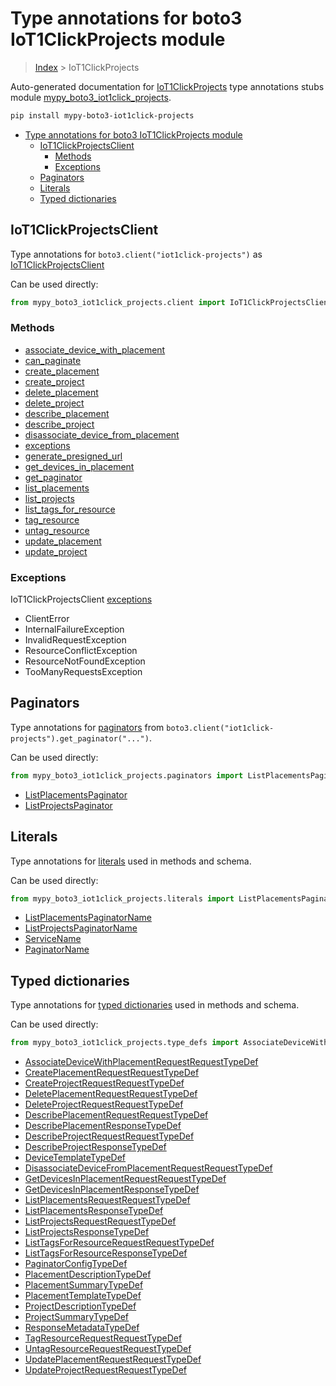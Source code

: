 # Type annotations for boto3 IoT1ClickProjects module

> [Index](..) > IoT1ClickProjects

Auto-generated documentation for
[IoT1ClickProjects](https://boto3.amazonaws.com/v1/documentation/api/latest/reference/services/iot1click-projects.html#IoT1ClickProjects)
type annotations stubs module
[mypy_boto3_iot1click_projects](https://pypi.org/project/mypy-boto3-iot1click-projects/).

```bash
pip install mypy-boto3-iot1click-projects
```

- [Type annotations for boto3 IoT1ClickProjects module](#type-annotations-for-boto3-iot1clickprojects-module)
  - [IoT1ClickProjectsClient](#iot1clickprojectsclient)
    - [Methods](#methods)
    - [Exceptions](#exceptions)
  - [Paginators](#paginators)
  - [Literals](#literals)
  - [Typed dictionaries](#typed-dictionaries)

## IoT1ClickProjectsClient

Type annotations for `boto3.client("iot1click-projects")` as
[IoT1ClickProjectsClient](./client.md)

Can be used directly:

```python
from mypy_boto3_iot1click_projects.client import IoT1ClickProjectsClient
```

### Methods

- [associate_device_with_placement](./client.md#associate_device_with_placement)
- [can_paginate](./client.md#can_paginate)
- [create_placement](./client.md#create_placement)
- [create_project](./client.md#create_project)
- [delete_placement](./client.md#delete_placement)
- [delete_project](./client.md#delete_project)
- [describe_placement](./client.md#describe_placement)
- [describe_project](./client.md#describe_project)
- [disassociate_device_from_placement](./client.md#disassociate_device_from_placement)
- [exceptions](./client.md#exceptions)
- [generate_presigned_url](./client.md#generate_presigned_url)
- [get_devices_in_placement](./client.md#get_devices_in_placement)
- [get_paginator](./client.md#get_paginator)
- [list_placements](./client.md#list_placements)
- [list_projects](./client.md#list_projects)
- [list_tags_for_resource](./client.md#list_tags_for_resource)
- [tag_resource](./client.md#tag_resource)
- [untag_resource](./client.md#untag_resource)
- [update_placement](./client.md#update_placement)
- [update_project](./client.md#update_project)

### Exceptions

IoT1ClickProjectsClient [exceptions](./client.md#exceptions)

- ClientError
- InternalFailureException
- InvalidRequestException
- ResourceConflictException
- ResourceNotFoundException
- TooManyRequestsException

## Paginators

Type annotations for [paginators](./paginators.md) from
`boto3.client("iot1click-projects").get_paginator("...")`.

Can be used directly:

```python
from mypy_boto3_iot1click_projects.paginators import ListPlacementsPaginator, ...
```

- [ListPlacementsPaginator](./paginators.md#listplacementspaginator)
- [ListProjectsPaginator](./paginators.md#listprojectspaginator)

## Literals

Type annotations for [literals](./literals.md) used in methods and schema.

Can be used directly:

```python
from mypy_boto3_iot1click_projects.literals import ListPlacementsPaginatorName, ...
```

- [ListPlacementsPaginatorName](./literals.md#listplacementspaginatorname)
- [ListProjectsPaginatorName](./literals.md#listprojectspaginatorname)
- [ServiceName](./literals.md#servicename)
- [PaginatorName](./literals.md#paginatorname)

## Typed dictionaries

Type annotations for [typed dictionaries](./type_defs.md) used in methods and
schema.

Can be used directly:

```python
from mypy_boto3_iot1click_projects.type_defs import AssociateDeviceWithPlacementRequestRequestTypeDef, ...
```

- [AssociateDeviceWithPlacementRequestRequestTypeDef](./type_defs.md#associatedevicewithplacementrequestrequesttypedef)
- [CreatePlacementRequestRequestTypeDef](./type_defs.md#createplacementrequestrequesttypedef)
- [CreateProjectRequestRequestTypeDef](./type_defs.md#createprojectrequestrequesttypedef)
- [DeletePlacementRequestRequestTypeDef](./type_defs.md#deleteplacementrequestrequesttypedef)
- [DeleteProjectRequestRequestTypeDef](./type_defs.md#deleteprojectrequestrequesttypedef)
- [DescribePlacementRequestRequestTypeDef](./type_defs.md#describeplacementrequestrequesttypedef)
- [DescribePlacementResponseTypeDef](./type_defs.md#describeplacementresponsetypedef)
- [DescribeProjectRequestRequestTypeDef](./type_defs.md#describeprojectrequestrequesttypedef)
- [DescribeProjectResponseTypeDef](./type_defs.md#describeprojectresponsetypedef)
- [DeviceTemplateTypeDef](./type_defs.md#devicetemplatetypedef)
- [DisassociateDeviceFromPlacementRequestRequestTypeDef](./type_defs.md#disassociatedevicefromplacementrequestrequesttypedef)
- [GetDevicesInPlacementRequestRequestTypeDef](./type_defs.md#getdevicesinplacementrequestrequesttypedef)
- [GetDevicesInPlacementResponseTypeDef](./type_defs.md#getdevicesinplacementresponsetypedef)
- [ListPlacementsRequestRequestTypeDef](./type_defs.md#listplacementsrequestrequesttypedef)
- [ListPlacementsResponseTypeDef](./type_defs.md#listplacementsresponsetypedef)
- [ListProjectsRequestRequestTypeDef](./type_defs.md#listprojectsrequestrequesttypedef)
- [ListProjectsResponseTypeDef](./type_defs.md#listprojectsresponsetypedef)
- [ListTagsForResourceRequestRequestTypeDef](./type_defs.md#listtagsforresourcerequestrequesttypedef)
- [ListTagsForResourceResponseTypeDef](./type_defs.md#listtagsforresourceresponsetypedef)
- [PaginatorConfigTypeDef](./type_defs.md#paginatorconfigtypedef)
- [PlacementDescriptionTypeDef](./type_defs.md#placementdescriptiontypedef)
- [PlacementSummaryTypeDef](./type_defs.md#placementsummarytypedef)
- [PlacementTemplateTypeDef](./type_defs.md#placementtemplatetypedef)
- [ProjectDescriptionTypeDef](./type_defs.md#projectdescriptiontypedef)
- [ProjectSummaryTypeDef](./type_defs.md#projectsummarytypedef)
- [ResponseMetadataTypeDef](./type_defs.md#responsemetadatatypedef)
- [TagResourceRequestRequestTypeDef](./type_defs.md#tagresourcerequestrequesttypedef)
- [UntagResourceRequestRequestTypeDef](./type_defs.md#untagresourcerequestrequesttypedef)
- [UpdatePlacementRequestRequestTypeDef](./type_defs.md#updateplacementrequestrequesttypedef)
- [UpdateProjectRequestRequestTypeDef](./type_defs.md#updateprojectrequestrequesttypedef)
